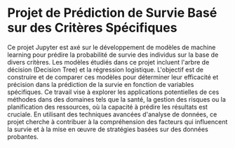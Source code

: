 # Projet de Prédiction de Survie Basé sur des Critères Spécifiques

Ce projet Jupyter est axé sur le développement de modèles de machine learning pour prédire la probabilité de survie des individus sur la base de divers critères. Les modèles étudiés dans ce projet incluent l'arbre de décision (Decision Tree) et la régression logistique. L'objectif est de construire et de comparer ces modèles pour déterminer leur efficacité et précision dans la prédiction de la survie en fonction de variables spécifiques. Ce travail vise à explorer les applications potentielles de ces méthodes dans des domaines tels que la santé, la gestion des risques ou la planification des ressources, où la capacité à prédire les résultats est cruciale. En utilisant des techniques avancées d'analyse de données, ce projet cherche à contribuer à la compréhension des facteurs qui influencent la survie et à la mise en œuvre de stratégies basées sur des données probantes.
